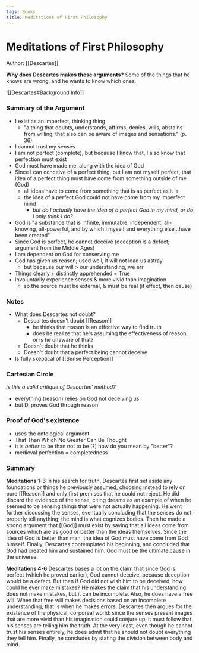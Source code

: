 ```yaml
---
tags: Books
title: Meditations of First Philosophy
---
```


# Meditations of First Philosophy
Author: [[Descartes]]

**Why does Descartes makes these arguments?**
Some of the things that he knows are wrong, and he wants to know which ones.

![[Descartes#Background Info]]




### Summary of the Argument
- I exist as an imperfect, thinking thing
	- "a thing that doubts, understands, affirms, denies, wills, abstains from willing, that also can be aware of images and sensations." (p. 36)
- I cannot trust my senses
- I am not perfect (complete), but because I know that, I also know that perfection must exist
- God must have made me, along with the idea of God
- Since I can conceive of a perfect thing, but I am not myself perfect, that idea of a perfect thing must have come from something outside of me (God)
	- all ideas have to come from something that is as perfect as it is
	- the idea of a perfect God could not have come from my imperfect mind
		- *but do I actually have the idea of a perfect God in my mind, or do I only think I do?*
- God is "a substance that is infinite, immutable, independent, all-knowing, all-powerful, and by which I myself and everything else...have been created"
- Since God is perfect, he cannot deceive (deception is a defect; argument from the Middle Ages)
- I am dependent on God for conserving me
- God has given us reason; used well, it will not lead us astray
	- but because our will > our understanding, we err
- Things clearly + distinctly apprehended = True
- involuntarily experience senses & more vivid than imagination
	- so the source must be external, & must be real (if effect, then cause)


### Notes
- What does Descartes not doubt?
	- Descartes doesn't doubt [[Reason]]
		- he thinks that reason is an effective way to find truth
		- does he realize that he's assuming the effectiveness of reason, or is he unaware of that?
	- Doesn't doubt that he thinks
	- Doesn't doubt that a perfect being cannot deceive
- Is fully skeptical of [[Sense Perception]]


### Cartesian Circle
*is this a valid critique of Descartes' method?*
- everything (reason) relies on God not deceiving us
- but D. proves God through reason

### Proof of God's existence
- uses the ontological argument
- That Than Which No Greater Can Be Thought
- it is *better* to be than not to be (?)
	how do you mean by "better"?
- medieval perfection = completedness



### Summary
**Meditations 1-3**
In his search for truth, Descartes first set aside any foundations or things he previously assumed, choosing instead to rely on pure [[Reason]] and only first premises that he could not reject. He did discard the evidence of the sense, citing dreams as an example of when he seemed to be sensing things that were not actually happening. He went further discussing the senses, eventually concluding that the senses do not properly tell anything; the mind is what cognizes bodies. Then he made a strong argument that [[God]] must exist by saying that all ideas come from sources which are as good or better than the ideas themselves. Since the idea of God is better than man, the idea of God must have come from God himself. Finally, Descartes contemplated his beginning, and concluded that God had created him and sustained him. God must be the ultimate cause in the universe.

**Meditations 4-6**
Descartes bases a lot on the claim that since God is perfect (which he proved earlier), God cannot deceive, because deception would be a defect. But then if God did not wish him to be deceived, how could he ever make mistakes? He makes the claim that his understanding does not make mistakes, but it can be incomplete. Also, he does have a free will. When that free will makes decisions based on an incomplete understanding, that is when he makes errors. Descartes then argues for the existence of the physical, corporeal world: since the senses present images that are more vivid than his imagination could conjure up, it must follow that his senses are telling him the truth. At the very least, even though he cannot trust his senses entirely, he does admit that he should not doubt everything they tell him. Finally, he concludes by stating the division between body and mind.
